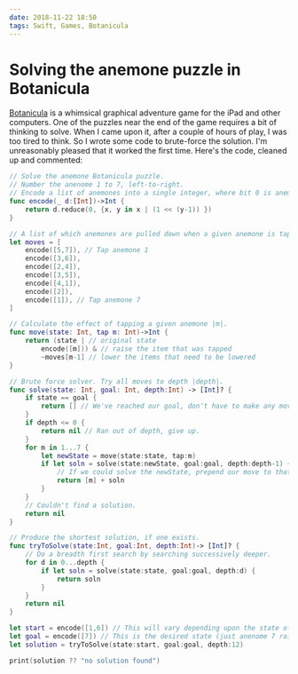 ```yaml
---
date: 2018-11-22 18:50
tags: Swift, Games, Botanicula
---
```


# Solving the anemone puzzle in Botanicula

[Botanicula](https://en.wikipedia.org/wiki/Botanicula) is a whimsical
graphical adventure game for the iPad and other computers. One of the puzzles
near the end of the game requires a bit of thinking to solve. When I came upon
it, after a couple of hours of play, I was too tired to think. So I wrote some
code to brute-force the solution. I'm unreasonably pleased that it worked the
first time. Here's the code, cleaned up and commented:

```swift
// Solve the anemone Botanicula puzzle.
// Number the anenome 1 to 7, left-to-right.
// Encode a list of anemones into a single integer, where bit 0 is anemone 1, etc.
func encode(_ d:[Int])->Int {
	return d.reduce(0, {x, y in x | (1 << (y-1)) })
}

// A list of which anemones are pulled down when a given anemone is tapped.
let moves = [
	encode([5,7]), // Tap anemone 1
	encode([3,6]),
	encode([2,4]),
	encode([3,5]),
	encode([4,1]),
	encode([2]),
	encode([1]), // Tap anemone 7
]

// Calculate the effect of tapping a given anemone |m|.
func move(state: Int, tap m: Int)->Int {
	return (state | // original state
		encode([m])) & // raise the item that was tapped
		~moves[m-1] // lower the items that need to be lowered
}

// Brute force solver. Try all moves to depth |depth|.
func solve(state: Int, goal: Int, depth:Int) -> [Int]? {
	if state == goal {
		return [] // We've reached our goal, don't have to make any moves.
	}
	if depth <= 0 {
		return nil // Ran out of depth, give up.
	}
	for m in 1...7 {
		let newState = move(state:state, tap:m)
		if let soln = solve(state:newState, goal:goal, depth:depth-1) {
			// If we could solve the newState, prepend our move to that solution.
			return [m] + soln
		}
	}
	// Couldn't find a solution.
	return nil
}

// Produce the shortest solution, if one exists.
func tryToSolve(state:Int, goal:Int, depth:Int)-> [Int]? {
	// Do a breadth first search by searching successively deeper.
	for d in 0...depth {
		if let soln = solve(state:state, goal:goal, depth:d) {
			return soln
		}
	}
	return nil
}

let start = encode([1,6]) // This will vary depending upon the state of the puzzle.
let goal = encode([7]) // This is the desired state (just anenome 7 raised.)
let solution = tryToSolve(state:start, goal:goal, depth:12)

print(solution ?? "no solution found")
```
